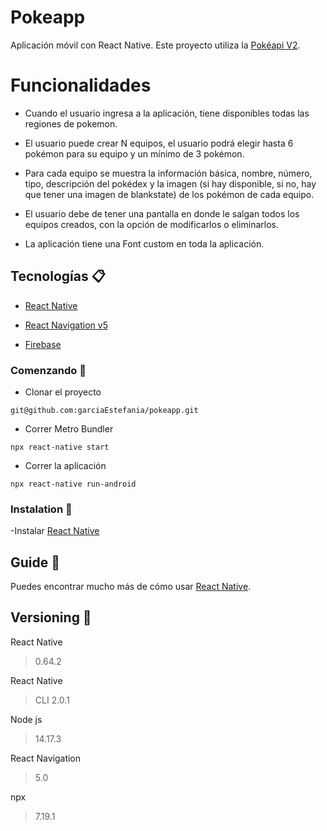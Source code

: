 # Pokeapp

Aplicación móvil con React Native. Este proyecto utiliza la [Pokéapi V2](https://pokeapi.co/). 

# Funcionalidades

- Cuando el usuario ingresa a la aplicación, tiene disponibles todas las regiones de pokemon.

- El usuario puede crear N equipos, el usuario podrá elegir hasta 6 pokémon para su equipo y un mínimo de 3 pokémon.

- Para cada equipo se muestra la información básica, nombre, número, tipo, descripción del pokédex y la imagen (si hay disponible, si no, hay que tener una imagen de blankstate) de los pokémon de cada equipo.

- El usuario debe de tener una pantalla en donde le salgan todos los equipos creados, con la opción de modificarlos o eliminarlos.

- La aplicación tiene una Font custom en toda la aplicación.

## Tecnologías 📋

- [React Native](https://reactnative.dev/docs/environment-setup)

- [React Navigation v5](https://reactnavigation.org/docs/getting-started)

- [Firebase](https://firebase.google.com)

### Comenzando 🚀

- Clonar el proyecto

```
git@github.com:garciaEstefania/pokeapp.git
```
- Correr Metro Bundler

```
npx react-native start
```

- Correr la aplicación

```
npx react-native run-android
```


### Instalation 🔧

-Instalar [React Native](https://reactnative.dev/docs/environment-setup)


## Guide 📖

Puedes encontrar mucho más de cómo usar [React Native](https://reactnative.dev).

## Versioning 📌

React Native
> 0.64.2

React Native 
> CLI 2.0.1

Node js
> 14.17.3

React Navigation
> 5.0

npx
> 7.19.1



